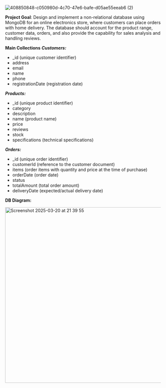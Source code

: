 ![408850848-c050980d-4c70-47e6-bafe-d05ae55eeab6 (2)](https://github.com/user-attachments/assets/6d295409-e9ca-4ea9-920f-45a335d250a1)

**Project Goal**: Design and implement a non-relational database using MongoDB for an online electronics store, where customers can place orders with home delivery. The database should account for the product range, customer data, orders, and also provide the capability for sales analysis and handling reviews.

**Main Collections**
***Customers:***
- _id (unique customer identifier)
- address
- email
- name
- phone
- registrationDate (registration date)

***Products:***
- _id (unique product identifier)
- category
- description
- name (product name)
- price
- reviews
- stock
- specifications (technical specifications)

***Orders:***
- _id (unique order identifier)
- customerId (reference to the customer document)
- items (order items with quantity and price at the time of purchase)
- orderDate (order date)
- status
- totalAmount (total order amount)
- deliveryDate (expected/actual delivery date)

**DB Diagram:**

<img width="567" alt="Screenshot 2025-03-20 at 21 39 55" src="https://github.com/user-attachments/assets/406046b8-edbc-41d8-b8dd-67d97cc331c4" />
